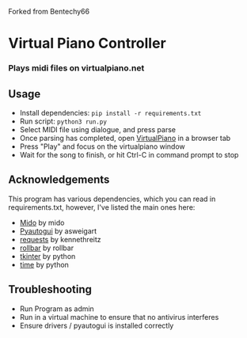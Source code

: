 Forked from Bentechy66
# Virtual Piano Controller
### Plays midi files on virtualpiano.net

## Usage
 - Install dependencies: `pip install -r requirements.txt`
 - Run script: `python3 run.py`
 - Select MIDI file using dialogue, and press parse
 - Once parsing has completed, open [VirtualPiano](https://virtualpiano.net) in a browser tab
 - Press "Play" and focus on the virtualpiano window
 - Wait for the song to finish, or hit Ctrl-C in command prompt to stop

## Acknowledgements
This program has various dependencies, which you can read in requirements.txt, however, I've listed the main ones here:
 - [Mido](https://github.com/mido/mido) by mido
 - [Pyautogui](https://github.com/asweigart/pyautogui) by asweigart
 - [requests](https://github.com/kennethreitz/requests) by kennethreitz
 - [rollbar](https://github.com/rollbar/pyrollbar) by rollbar
 - [tkinter](https://github.com/python/cpython/tree/master/Lib/tkinter) by python
 - [time](https://github.com/python/cpython/blob/master/Modules/timemodule.c) by python

## Troubleshooting
 - Run Program as admin
 - Run in a virtual machine to ensure that no antivirus interferes
 - Ensure drivers / pyautogui is installed correctly
